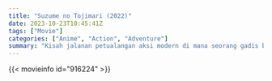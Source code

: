 ```yaml
---
title: "Suzume no Tojimari (2022)"
date: 2023-10-23T10:45:41Z
tags: ["Movie"]
categories: ["Anime", "Action", "Adventure"]
summary: "Kisah jalanan petualangan aksi modern di mana seorang gadis berusia 17 tahun bernama Suzume membantu seorang pemuda misterius menutup pintu dari sisi lain yang menimbulkan bencana di seluruh Jepang."
---
```


<mux-player stream-type="on-demand"
src="https://kp3d-my.sharepoint.com/personal/ryoo_kp3d_onmicrosoft_com/_layouts/15/download.aspx?share=EU9k9POXtctOqRBErjRIBlUB6rsYQE_W7JRLoI2qWrfoXA" prefer-playback="mse" controls>

</mux-player>


{{< movieinfo id="916224" >}}

<script src="https://cdn.jsdelivr.net/npm/@mux/mux-player"></script>

<script type="application/ld+json ">
{
"@context": "https://schema.org/",
"@type": "VideoObject",
"name": "Suzume no Tojimari (2022)",
"contentUrl": "https://stream.mux.com/UYUUEU100921SkhyZ1zZfeZy54OXtVLV6W01jgub00REbQ.m3u8",
"thumbnailUrl": "https://www.themoviedb.org/t/p/original/lrACtADbyOCEK2K3gU7ZL5LYXR6.jpg?width=314&fit_mode=preserve&time=25",
"uploadDate": "2023-10-23T10:45:41Z",
}

</script>
